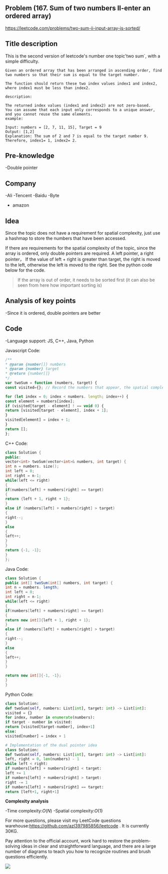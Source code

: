 ## Problem (167. Sum of two numbers II-enter an ordered array)

https://leetcode.com/problems/two-sum-ii-input-array-is-sorted/

## Title description

This is the second version of leetcode's number one topic'two sum`, with a simple difficulty.

```
Given an ordered array that has been arranged in ascending order, find two numbers so that their sum is equal to the target number.

The function should return these two index values index1 and index2, where index1 must be less than index2.

description:

The returned index values (index1 and index2) are not zero-based.
You can assume that each input only corresponds to a unique answer, and you cannot reuse the same elements.
example:

Input: numbers = [2, 7, 11, 15], Target = 9
Output: [1,2]
Explanation: The sum of 2 and 7 is equal to the target number 9. Therefore, index1= 1, index2= 2.

```

## Pre-knowledge

-Double pointer

## Company

-Ali
-Tencent
-Baidu
-Byte

- amazon

## Idea

Since the topic does not have a requirement for spatial complexity, just use a hashmap to store the numbers that have been accessed.

If there are requirements for the spatial complexity of the topic, since the array is ordered, only double pointers are required. A left pointer, a right pointer，
If the value of left + right is greater than target, the right is moved to the left, otherwise the left is moved to the right. See the python code below for the code.

> If the array is out of order, it needs to be sorted first (it can also be seen from here how important sorting is)

## Analysis of key points

-Since it is ordered, double pointers are better

## Code

-Language support: JS, C++, Java, Python

Javascript Code:

```js
/**
* @param {number[]} numbers
* @param {number} target
* @return {number[]}
*/
var twoSum = function (numbers, target) {
const visited={}; // Record the numbers that appear, the spatial complexity N

for (let index = 0; index < numbers. length; index++) {
const element = numbers[index];
if (visited[target - element] ! == void 0) {
return [visited[target - element], index + 1];
}
visited[element] = index + 1;
}
return [];
};
```

C++ Code:

```c++
class Solution {
public:
vector<int> twoSum(vector<int>& numbers, int target) {
int n = numbers. size();
int left = 0;
int right = n-1;
while(left <= right)
{
if(numbers[left] + numbers[right] == target)
{
return {left + 1, right + 1};
}
else if (numbers[left] + numbers[right] > target)
{
right--;
}
else
{
left++;
}
}
return {-1, -1};
}
};
```

Java Code:

```java
class Solution {
public int[] twoSum(int[] numbers, int target) {
int n = numbers. length;
int left = 0;
int right = n-1;
while(left <= right)
{
if(numbers[left] + numbers[right] == target)
{
return new int[]{left + 1, right + 1};
}
else if (numbers[left] + numbers[right] > target)
{
right--;
}
else
{
left++;
}
}

return new int[]{-1, -1};
}
}
```

Python Code:

```python
class Solution:
def twoSum(self, numbers: List[int], target: int) -> List[int]:
visited = {}
for index, number in enumerate(numbers):
if target - number in visited:
return [visited[target-number], index+1]
else:
visited[number] = index + 1

# Implementation of the dual pointer idea
class Solution:
def twoSum(self, numbers: List[int], target: int) -> List[int]:
left, right = 0, len(numbers) - 1
while left < right:
if numbers[left] + numbers[right] < target:
left += 1
if numbers[left] + numbers[right] > target:
right -= 1
if numbers[left] + numbers[right] == target:
return [left+1, right+1]
```

**Complexity analysis**

-Time complexity:$O(N)$
-Spatial complexity:$O(1)$

For more questions, please visit my LeetCode questions warehouse:https://github.com/azl397985856/leetcode . It is currently 30KG.

Pay attention to the official account, work hard to restore the problem-solving ideas in clear and straightforward language, and there are a large number of diagrams to teach you how to recognize routines and brush questions efficiently.

![](https://p.ipic.vip/7rnnn5.jpg)
